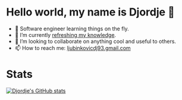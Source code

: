 # Hello world, my name is Djordje 👋

- 🐧 Software engineer learning things on the fly.
- 📖 I’m currently [refreshing my knowledge](https://teachyourselfcs.com/).
- 👯 I’m looking to collaborate on anything cool and useful to others.
- 📫 How to reach me: [ljubinkovicdj93.gmail.com](mailto:ljubinkovicdj93@gmail.com)

# Stats
[![Djordje's GitHub stats](https://github-readme-stats.vercel.app/api?username=ljubinkovicdj93)](https://github.com/ljubinkovicdj93/github-readme-stats)
